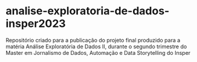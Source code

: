 # analise-exploratoria-de-dados-insper2023
Repositório criado para a publicação do projeto final produzido para a matéria Análise Exploratória de Dados II, durante o segundo trimestre do Master em Jornalismo de Dados, Automação e Data Storytelling do Insper
